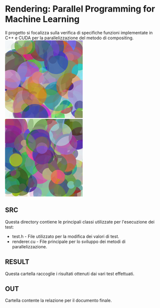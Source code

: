 # Rendering: Parallel Programming for Machine Learning
Il progetto si focalizza sulla verifica di specifiche funzioni implementate in C++ e CUDA 
per la parallelizzazione del metodo di compositing.
![Risultato del test con 10000 piani](results/img/cuda/10000.png)
![Risultato del test con 8000 piani](results/img/cuda/8000.png)

## SRC
Questa directory contiene le principali classi utilizzate per l'esecuzione dei test:

* test.h - File utilizzato per la modifica dei valori di test.
* renderer.cu - File principale per lo sviluppo dei metodi di parallelizzazione.

## RESULT
Questa cartella raccoglie i risultati ottenuti dai vari test effettuati.

## OUT  
Cartella contente la relazione per il documento finale.
